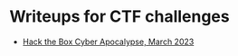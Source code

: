 # Writeups for CTF challenges 

* [Hack the Box Cyber Apocalypse, March 2023](202303_hackthebox/Readme.md)
